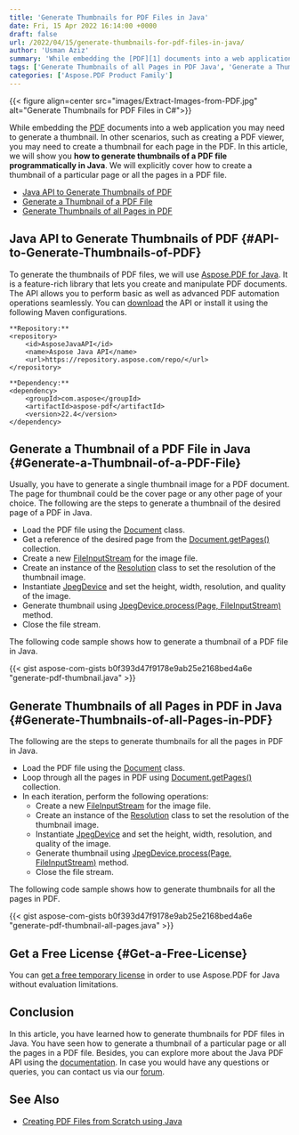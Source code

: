 ```yaml
---
title: 'Generate Thumbnails for PDF Files in Java'
date: Fri, 15 Apr 2022 16:14:00 +0000
draft: false
url: /2022/04/15/generate-thumbnails-for-pdf-files-in-java/
author: 'Usman Aziz'
summary: 'While embedding the [PDF][1] documents into a web application you may need to generate a thumbnail. In other scenarios, such as creating a PDF viewer, you may need to create a thumbnail for each page in the PDF. In this article, we will show you **how to generate thumbnails of a PDF file programmatically in Java**. We will explicitly cover how to create a thumbnail of a particular page or all the pages in a PDF file.'
tags: ['Generate Thumbnails of all Pages in PDF Java', 'Generate a Thumbnail of a PDF File Java', 'Java API to Generate Thumbnails of PDF', 'Java PDF Generator API']
categories: ['Aspose.PDF Product Family']
---
```




{{< figure align=center src="images/Extract-Images-from-PDF.jpg" alt="Generate Thumbnails for PDF Files in C#">}}


While embedding the [PDF][2] documents into a web application you may need to generate a thumbnail. In other scenarios, such as creating a PDF viewer, you may need to create a thumbnail for each page in the PDF. In this article, we will show you **how to generate thumbnails of a PDF file programmatically in Java**. We will explicitly cover how to create a thumbnail of a particular page or all the pages in a PDF file.

*   [Java API to Generate Thumbnails of PDF][3]
*   [Generate a Thumbnail of a PDF File][4]
*   [Generate Thumbnails of all Pages in PDF][5]

## Java API to Generate Thumbnails of PDF {#API-to-Generate-Thumbnails-of-PDF}

To generate the thumbnails of PDF files, we will use [Aspose.PDF for Java][6]. It is a feature-rich library that lets you create and manipulate PDF documents. The API allows you to perform basic as well as advanced PDF automation operations seamlessly. You can [download][7] the API or install it using the following Maven configurations.

```
**Repository:**
<repository>
    <id>AsposeJavaAPI</id>
    <name>Aspose Java API</name>
    <url>https://repository.aspose.com/repo/</url>
</repository>

**Dependency:**
<dependency>
    <groupId>com.aspose</groupId>
    <artifactId>aspose-pdf</artifactId>
    <version>22.4</version>
</dependency>
```

## Generate a Thumbnail of a PDF File in Java {#Generate-a-Thumbnail-of-a-PDF-File}

Usually, you have to generate a single thumbnail image for a PDF document. The page for thumbnail could be the cover page or any other page of your choice. The following are the steps to generate a thumbnail of the desired page of a PDF in Java.

*   Load the PDF file using the [Document][8] class.
*   Get a reference of the desired page from the [Document.getPages()][9] collection.
*   Create a new [FileInputStream][10] for the image file.
*   Create an instance of the [Resolution][11] class to set the resolution of the thumbnail image.
*   Instantiate [JpegDevice][12] and set the height, width, resolution, and quality of the image.
*   Generate thumbnail using [JpegDevice.process(Page, FileInputStream)][13] method.
*   Close the file stream.

The following code sample shows how to generate a thumbnail of a PDF file in Java.

{{< gist aspose-com-gists b0f393d47f9178e9ab25e2168bed4a6e "generate-pdf-thumbnail.java" >}}

## Generate Thumbnails of all Pages in PDF in Java {#Generate-Thumbnails-of-all-Pages-in-PDF}

The following are the steps to generate thumbnails for all the pages in PDF in Java.

*   Load the PDF file using the [Document][14] class.
*   Loop through all the pages in PDF using [Document.getPages()][15] collection.
*   In each iteration, perform the following operations:
    *   Create a new [FileInputStream][16] for the image file.
    *   Create an instance of the [Resolution][17] class to set the resolution of the thumbnail image.
    *   Instantiate [JpegDevice][18] and set the height, width, resolution, and quality of the image.
    *   Generate thumbnail using [JpegDevice.process(Page, FileInputStream)][19] method.
    *   Close the file stream.

The following code sample shows how to generate thumbnails for all the pages in PDF.

{{< gist aspose-com-gists b0f393d47f9178e9ab25e2168bed4a6e "generate-pdf-thumbnail-all-pages.java" >}}

## Get a Free License {#Get-a-Free-License}

You can [get a free temporary license][20] in order to use Aspose.PDF for Java without evaluation limitations.

## Conclusion

In this article, you have learned how to generate thumbnails for PDF files in Java. You have seen how to generate a thumbnail of a particular page or all the pages in a PDF file. Besides, you can explore more about the Java PDF API using the [documentation][21]. In case you would have any questions or queries, you can contact us via our [forum][22].

## See Also

*   [Creating PDF Files from Scratch using Java][23]




[1]: https://docs.fileformat.com/pdf/
[2]: https://docs.fileformat.com/pdf/
[3]: #API-to-Generate-Thumbnails-of-PDF
[4]: #Generate-a-Thumbnail-of-a-PDF-File
[5]: #Generate-Thumbnails-of-all-Pages-in-PDF
[6]: https://products.aspose.com/pdf/java/
[7]: https://downloads.aspose.com/pdf/java
[8]: https://apireference.aspose.com/pdf/java/com.aspose.pdf/Document
[9]: https://apireference.aspose.com/pdf/java/com.aspose.pdf/Document#getPages--
[10]: https://docs.oracle.com/javase/7/docs/api/java/io/FileInputStream.html
[11]: https://apireference.aspose.com/pdf/java/com.aspose.pdf.devices/Resolution
[12]: https://apireference.aspose.com/pdf/java/com.aspose.pdf.devices/JpegDevice
[13]: https://apireference.aspose.com/pdf/java/com.aspose.pdf.devices/JpegDevice#process-com.aspose.pdf.Page-java.io.OutputStream-
[14]: https://apireference.aspose.com/pdf/java/com.aspose.pdf/Document
[15]: https://apireference.aspose.com/pdf/java/com.aspose.pdf/Document#getPages--
[16]: https://docs.oracle.com/javase/7/docs/api/java/io/FileInputStream.html
[17]: https://apireference.aspose.com/pdf/java/com.aspose.pdf.devices/Resolution
[18]: https://apireference.aspose.com/pdf/java/com.aspose.pdf.devices/JpegDevice
[19]: https://apireference.aspose.com/pdf/java/com.aspose.pdf.devices/JpegDevice#process-com.aspose.pdf.Page-java.io.OutputStream-
[20]: https://purchase.aspose.com/temporary-license
[21]: https://docs.aspose.com/pdf/java/
[22]: https://forum.aspose.com/
[23]: https://blog.aspose.com/2020/12/31/create-pdf-files-in-java/




